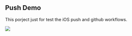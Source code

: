 ## Push Demo

This porject just for test the iOS push and github workflows.

![](https://github.com/VitoNYang/PushDemo/workflows/PushDemo/badge.svg)

